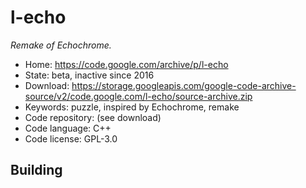 # l-echo

_Remake of Echochrome._

- Home: https://code.google.com/archive/p/l-echo
- State: beta, inactive since 2016
- Download: https://storage.googleapis.com/google-code-archive-source/v2/code.google.com/l-echo/source-archive.zip
- Keywords: puzzle, inspired by Echochrome, remake
- Code repository: (see download)
- Code language: C++
- Code license: GPL-3.0

## Building
